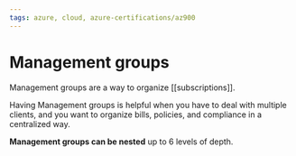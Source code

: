 ```yaml
---
tags: azure, cloud, azure-certifications/az900
---
```


# Management groups

Management groups are a way to organize [[subscriptions]].

Having Management groups is helpful when you have to deal with multiple clients, and you want to organize bills, policies, and compliance in a centralized way.

**Management groups can be nested** up to 6 levels of depth.
